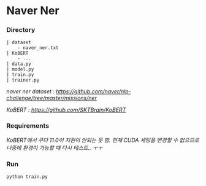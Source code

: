 # Naver Ner

### Directory

```
| dataset
	- naver_ner.txt
| KoBERT
	- ...
| data.py
| model.py
| train.py
| trainer.py
```

*naver ner dataset : https://github.com/naver/nlp-challenge/tree/master/missions/ner*

*KoBERT : https://github.com/SKTBrain/KoBERT*



### Requirements

*KoBERT에서 쿠다 11.0이 지원이 안되는 듯 함. 현재 CUDA 세팅을 변경할 수 없으므로 나중에 환경이 가능할 때 다시 테스트.. ㅜㅜ*



### Run

```sh
python train.py
```

